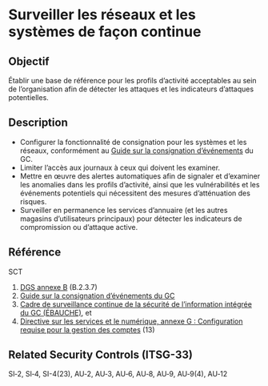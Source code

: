 # Surveiller les réseaux et les systèmes de façon continue

## Objectif

Établir une base de référence pour les profils d’activité acceptables au sein de l’organisation afin de détecter les attaques et les indicateurs d’attaques potentielles.

## Description

- Configurer la fonctionnalité de consignation pour les systèmes et les réseaux, conformément au [Guide sur la consignation d’événements](https://www.canada.ca/en/government/system/digital-government/online-security-privacy/event-logging-guidance.html) du GC.
- Limiter l’accès aux journaux à ceux qui doivent les examiner.
- Mettre en œuvre des alertes automatiques afin de signaler et d’examiner les anomalies dans les profils d’activité, ainsi que les vulnérabilités et les événements potentiels qui nécessitent des mesures d’atténuation des risques.
- Surveiller en permanence les services d’annuaire (et les autres magasins d’utilisateurs principaux) pour détecter les indicateurs de compromission ou d’attaque active.

## Référence

SCT

1. [DGS annexe B](https://www.tbs-sct.gc.ca/pol/doc-fra.aspx?id=32611) (B.2.3.7)
2. [Guide sur la consignation d’événements du GC](https://www.canada.ca/fr/gouvernement/systeme/gouvernement-numerique/securite-confidentialite-ligne/guide-sur-la-consignation-evenements.html)
3. [Cadre de surveillance continue de la sécurité de l’information intégrée du GC (ÉBAUCHE)](https://www.gcpedia.gc.ca/gcwiki/images/f/f1/GC_Enterprise_Information_Security_Continuous_Monitoring_Concept_Paper.pdf), et
4. [Directive sur les services et le numérique, annexe G : Configuration requise pour la gestion des comptes](https://www.gcpedia.gc.ca/gcwiki/images/c/c9/13_-_Exigences_de_configuration_relatives_%C3%83_la_gestion_du_syst%C3%83%C2%A8me.pdf) (13)

## Related Security Controls (ITSG-33)

SI‑2, SI‑4, SI-4(23), AU‑2, AU‑3, AU‑6, AU‑8, AU‑9, AU‑9(4), AU‑12
